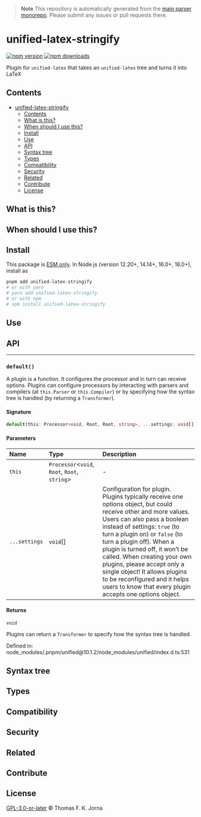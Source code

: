 > **Note**
> This repository is automatically generated from the [main parser monorepo](https://github.com/TrialAndErrorOrg/parsers). Please submit any issues or pull requests there.

# unified-latex-stringify

[![npm version](https://badge.fury.io/js/unified-latex-stringify.svg)](https://badge.fury.io/js/unified-latex-stringify) [![npm downloads](https://img.shields.io/npm/dm/unified-latex-stringify.svg)](https://www.npmjs.com/package/unified-latex-stringify)

Plugin for `unified-latex` that takes an `unified-latex` tree and turns it into LaTeX

## Contents

*   [unified-latex-stringify](#unified-latex-stringify)
    *   [Contents](#contents)
    *   [What is this?](#what-is-this)
    *   [When should I use this?](#when-should-i-use-this)
    *   [Install](#install)
    *   [Use](#use)
    *   [API](#api)
    *   [Syntax tree](#syntax-tree)
    *   [Types](#types)
    *   [Compatibility](#compatibility)
    *   [Security](#security)
    *   [Related](#related)
    *   [Contribute](#contribute)
    *   [License](#license)

## What is this?

## When should I use this?

## Install

This package is [ESM only](https://gist.github.com/sindresorhus/a39789f98801d908bbc7ff3ecc99d99c). In Node.js (version 12.20+, 14.14+, 16.0+, 18.0+), install as

```bash
pnpm add unified-latex-stringify
# or with yarn
# yarn add unified-latex-stringify
# or with npm
# npm install unified-latex-stringify
```

## Use

## API

***

### `default()`

A plugin is a function.
It configures the processor and in turn can receive options.
Plugins can configure processors by interacting with parsers and compilers
(at `this.Parser` or `this.Compiler`) or by specifying how the syntax tree
is handled (by returning a `Transformer`).

#### Signature

```ts
default(this: Processor<void, Root, Root, string>, ...settings: void[]): void;
```

#### Parameters

| Name | Type | Description |
| :------ | :------ | :------ |
| `this` | `Processor`<`void`, `Root`, `Root`, `string`> | - |
| `...settings` | `void`[] | Configuration for plugin.   Plugins typically receive one options object, but could receive other and   more values.   Users can also pass a boolean instead of settings: `true` (to turn   a plugin on) or `false` (to turn a plugin off).   When a plugin is turned off, it won’t be called.    When creating your own plugins, please accept only a single object!   It allows plugins to be reconfigured and it helps users to know that every   plugin accepts one options object. |

#### Returns

`void`

Plugins can return a `Transformer` to specify how the syntax tree is
handled.

Defined in:  node\_modules/.pnpm/unified\@10.1.2/node\_modules/unified/index.d.ts:531

## Syntax tree

## Types

## Compatibility

## Security

## Related

## Contribute

## License

[GPL-3.0-or-later](LICENSE) © Thomas F. K. Jorna

[unified]: https://unifiedjs.com

[unifiedgh]: https://github.com/unifiedjs/unified

[xast-from-xml]: https://github.com/syntax-tree/xast-util-from-xml

[rehype]: https://github.com/rehypejs/rehype

[rejour]: https://github.com/TrialAndErrorOrg/parsers/tree/main/libs/rejour

[rejour-parse]: https://github.com/TrialAndErrorOrg/parsers/tree/main/libs/rejour/rejour-parse

[rejour-stringify]: https://github.com/TrialAndErrorOrg/parsers/tree/main/libs/rejour/rejour-stringify

[rejour-move-abstract]: https://github.com/TrialAndErrorOrg/parsers/tree/main/libs/rejour/rejour-move-abstract

[rejour-meta]: https://github.com/TrialAndErrorOrg/parsers/tree/main/libs/rejour/rejour-meta

[rejour-relatex]: https://github.com/TrialAndErrorOrg/parsers/tree/main/libs/rejour/rejour-relatex

[relatex]: https://github.com/TrialAndErrorOrg/parsers/tree/main/libs/relatex

[relatex-parse]: https://github.com/TrialAndErrorOrg/parsers/tree/main/libs/relatex/relatex-parse

[jast]: https://github.com/TrialAndErrorOrg/parsers/tree/main/libs/rejour/jast

[jast-util-to-texast]: https://github.com/TrialAndErrorOrg/parsers/tree/main/libs/rejour/jast-util-to-texast

[jastscript]: https://github.com/TrialAndErrorOrg/parsers/tree/main/libs/rejour/jastscript

[texast]: https://github.com/TrialAndErrorOrg/parsers/tree/main/libs/relatex/texast

[texast-util-to-latex]: https://github.com/TrialAndErrorOrg/parsers/tree/main/libs/relatex/texast-util-to-latex

[hast]: https://github.com/syntax-tree/hast

[xast]: https://github.com/syntax-tree/xast

[mdast]: https://github.com/syntax-tree/mdast

[mdast-markdown]: https://github.com/syntax-tree/mdast-util-to-markdown

[latex-utensils]: https://github.com/tamuratak/latex-utensils

[latexjs]: https://github.com/latexjs/latexjs

[reoff]: https://github.com/TrialAndErrorOrg/parsers/tree/main/libs/reoff

[reoff-parse]: https://github.com/TrialAndErrorOrg/parsers/tree/main/libs/reoff/reoff-parse

[reoff-rejour]: https://github.com/TrialAndErrorOrg/parsers/tree/main/libs/reoff/reoff-rejour

[ooxast]: https://github.com/TrialAndErrorOrg/parsers/tree/main/libs/ooxast/ooxast

[ooxast]: https://github.com/TrialAndErrorOrg/parsers/tree/main/libs/ooxast/ooxast-util-to-jast

[unified-latex-stringify]: https://github.com/TrialAndErrorOrg/parsers/tree/main/libs/unified-latex-stringify
